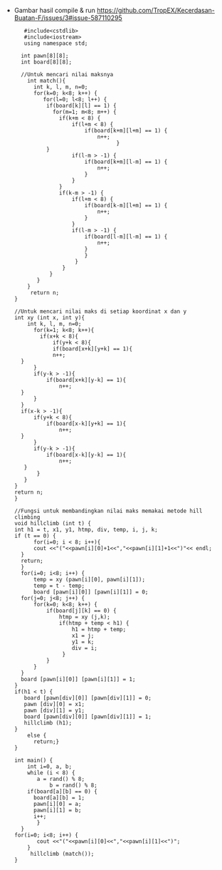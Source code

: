 * Gambar hasil compile & run https://github.com/TropEX/Kecerdasan-Buatan-F/issues/3#issue-587110295

         #include<cstdlib>
         #include<iostream>
         using namespace std;

        int pawn[8][8];
        int board[8][8];

        //Untuk mencari nilai maksnya
          int match(){
	        int k, l, m, n=0;
            for(k=0; k<8; k++) {
               for(l=0; l<8; l++) {
                if(board[k][l] == 1) {
                  for(m=1; m<8; m++) {
                    if(k+m < 8) {
                        if(l+m < 8) {
                            if(board[k+m][l+m] == 1) {
                            	n++;	
							          }
                }
                        if(l-m > -1) {
                            if(board[k+m][l-m] == 1) {
                            	n++;	
							}
                        }
                    }
                    if(k-m > -1) {
                        if(l+m < 8) {
                            if(board[k-m][l+m] == 1) {
                            	n++;	
							}
                        }
                        if(l-m > -1) {
                            if(board[l-m][l-m] == 1) {
                            	n++;	
							}
                        	}
                    	 }                      
               	     }
                 }
             }
          }
    	   return n;
	  }

	  //Untuk mencari nilai maks di setiap koordinat x dan y
	  int xy (int x, int y){
          int k, l, m, n=0;
    		for(k=1; k<8; k++){
      		  if(x+k < 8){
            	  if(y+k < 8){
                  if(board[x+k][y+k] == 1){
                  n++;	
		}
            }
            if(y-k > -1){
                if(board[x+k][y-k] == 1){
                	n++;	
		}
            }
        }
        if(x-k > -1){
            if(y+k < 8){
                if(board[x-k][y+k] == 1){
                	n++;	
		}
            }
            if(y-k > -1){
                if(board[x-k][y-k] == 1){
                	n++;	
		 }
             }
         }
      }
      return n;
      }

	  //Fungsi untuk membandingkan nilai maks memakai metode hill climbing
	  void hillclimb (int t) {
   	  int h1 = t, x1, y1, htmp, div, temp, i, j, k;
   	  if (t == 0) {
       		for(i=0; i < 8; i++){
           	cout <<"("<<pawn[i][0]+1<<","<<pawn[i][1]+1<<")"<< endl;
        }
        return;
        }
    	for(i=0; i<8; i++) {
        	temp = xy (pawn[i][0], pawn[i][1]);
        	temp = t - temp;
        	board [pawn[i][0]] [pawn[i][1]] = 0;
        for(j=0; j<8; j++) {
            for(k=0; k<8; k++) {
                if(board[j][k] == 0) {
                    htmp = xy (j,k);
                    if(htmp + temp < h1) {
                        h1 = htmp + temp;
                        x1 = j;
                        y1 = k;
                        div = i;
                     }
                }
            }
        }
        board [pawn[i][0]] [pawn[i][1]] = 1;
      }
      if(h1 < t) {
         board [pawn[div][0]] [pawn[div][1]] = 0;
         pawn [div][0] = x1;
         pawn [div][1] = y1;
    	 board [pawn[div][0]] [pawn[div][1]] = 1;
         hillclimb (h1);
      }
          else {
        	return;}
	  }

	  int main() {
          int i=0, a, b;
    	  while (i < 8) {
       		 a = rand() % 8;
      	         b = rand() % 8;
          if(board[a][b] == 0) {
            board[a][b] = 1;
            pawn[i][0] = a;
            pawn[i][1] = b;
            i++;
       		 }
   	    }
   	  for(i=0; i<8; i++) {
       		 cout <<"("<<pawn[i][0]<<","<<pawn[i][1]<<")";
    	  }
    	   hillclimb (match());
	  }
